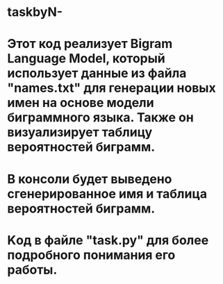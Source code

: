 # taskbyN-
# Этот код реализует Bigram Language Model, который использует данные из файла "names.txt" для генерации новых имен на основе модели биграммного языка. Также он визуализирует таблицу вероятностей биграмм.

# В консоли будет выведено сгенерированное имя и таблица вероятностей биграмм.

# Kод в файле "task.py" для более подробного понимания его работы.
